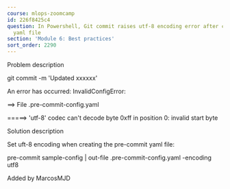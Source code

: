 ```yaml
---
course: mlops-zoomcamp
id: 226f8425c4
question: In Powershell, Git commit raises utf-8 encoding error after creating pre-commit
  yaml file
section: 'Module 6: Best practices'
sort_order: 2290
---
```


Problem description

git commit -m 'Updated xxxxxx'

An error has occurred: InvalidConfigError:

==> File .pre-commit-config.yaml

=====> 'utf-8' codec can't decode byte 0xff in position 0: invalid start byte

Solution description

Set uft-8 encoding when creating the pre-commit yaml file:

pre-commit sample-config | out-file .pre-commit-config.yaml -encoding utf8

Added by MarcosMJD

